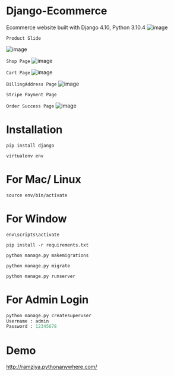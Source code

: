 # Django-Ecommerce

Ecommerce website built with Django 4.10, Python 3.10.4
![image](https://user-images.githubusercontent.com/105048583/203443642-1cd40bc9-e02e-468d-94c0-190f5bdf1f9b.png)


`Product Slide`

![image](https://user-images.githubusercontent.com/105048583/203443750-98787240-dcfe-4b96-b123-a78d77f809fa.png)


`Shop Page`
![image](https://user-images.githubusercontent.com/105048583/203443804-5ccf36d6-db10-43b3-9b7d-9fcf23a633d7.png)



`Cart Page`
![image](https://user-images.githubusercontent.com/105048583/203443958-4dccd42d-e2c1-490d-ba3c-a5e691252769.png)


`BillingAddress Page`
![image](https://user-images.githubusercontent.com/105048583/203444179-827cfd0f-2d1b-4397-9720-0ee10dd8d43b.png)

`Stripe Payment Page`


`Order Success Page`
![image](https://user-images.githubusercontent.com/105048583/203443642-1cd40bc9-e02e-468d-94c0-190f5bdf1f9b.png)

# Installation

`pip install django`

`virtualenv env`

# For Mac/ Linux

`source env/bin/activate`

# For Window

`env\scripts\activate`

`pip install -r requirements.txt`

`python manage.py makemigrations`

`python manage.py migrate`

`python manage.py runserver`

# For Admin Login

```python
python manage.py createsuperuser
Username : admin
Password : 12345678
```
# Demo

http://ramziya.pythonanywhere.com/


